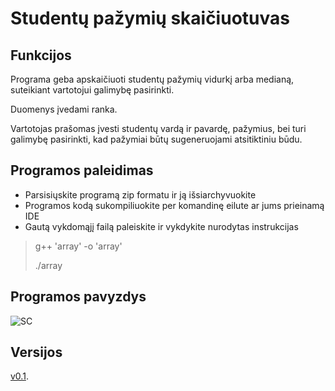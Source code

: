 # Studentų pažymių skaičiuotuvas

## Funkcijos

Programa geba apskaičiuoti studentų pažymių vidurkį arba medianą, suteikiant vartotojui galimybę pasirinkti.

Duomenys įvedami ranka.

Vartotojas prašomas įvesti studentų vardą ir pavardę, pažymius, bei turi galimybę pasirinkti, kad pažymiai būtų sugeneruojami atsitiktiniu būdu.

## Programos paleidimas

- Parsisiųskite programą zip formatu ir ją išsiarchyvuokite
- Programos kodą sukompiliuokite per komandinę eilute ar jums prieinamą IDE
- Gautą vykdomąjį failą paleiskite ir vykdykite nurodytas instrukcijas

> g++ 'array' -o 'array'
> 
> ./array

## Programos pavyzdys

![SC](https://user-images.githubusercontent.com/73912517/108632874-c7fc5600-7479-11eb-9da1-7adbdbd22efd.png)


## Versijos

[v0.1](https://github.com/Redziis/OP/releases).
